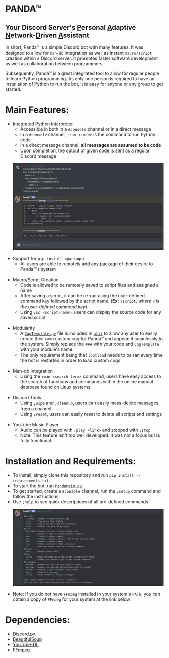 # PANDA™
## Your Discord Server's <ins>P</ins>ersonal <ins>A</ins>daptive <ins>N</ins>etwork-<ins>D</ins>riven <ins>A</ins>ssistant
 In short, Panda™ is a simple Discord bot with many features. It was designed to allow for `man-db` integration as well as instant `macro/script` creation within a Discord server. It promotes faster software development as well as collaboration between programmers. 

Subsequently, Panda™ is a great integrated tool to allow for regular people to learn Python programming. As only one person is required to have an installation of Python to run the bot, it is easy for anyone or any group to get started.

# Main Features:
- Integrated Python Interpreter
  - Accessible in both in a `#console` channel or in a direct message
  - In a `#console` channel, `;run <code>` is the command to run Python code
  - In a direct message channel, **all messages are assumed to be code**
  - Upon completion, the output of given code is sent as a regular Discord message
  <p align="center">
  <img title="Selection Sort" src=https://github.com/albertbregonia/PANDA/blob/main/img/selsort.png></img>
  </p>
- Support for `pip install <package>`
  - All users are able to remotely add any package of their desire to Panda™'s system
  <br>
- Macro/Script Creation
  - Code is allowed to be remotely saved to script files and assigned a name
  - After saving a script, it can be re-ran using the user-defined command key followed by the script name. (**Ex:** `?script`, *where `?` is the user-defined command key*)
  - Using `;sc <script-name>`, users can display the source code for any saved script 
  <br>
- Modularity
  - A [`CogTemplate.py`](https://github.com/albertbregonia/PANDA/blob/main/util/CogTemplate.py) file is included in [`util`](https://github.com/albertbregonia/PANDA/tree/main/util) to allow any user to easily create their own custom cog for Panda™ and append it seamlessly to the system. Simply replace the `###` with your code and `CogTemplate` with your module's name.
  - The only requirement being that `;botload` needs to be ran every time the bot is restarted in order to load custom cogs
  <br>
- Man-db Integration
  - Using the `;man <search-term>` command, users have easy access to the search of functions and commands within the online manual database found on Linux systems
  <br>
- Discord Tools
  - Using `;wipe` and `;cleanup`, users can easily mass-delete messages from a channel
  - Using `;reset`, users can easily reset to delete all scripts and settings
  <br>
- YouTube Music Player
  - Audio can be played with `;play <link>` and stopped with `;stop`
  - Note: This feature isn't too well developed. It was not a focus but **is** fully functional.

# Installation and Requirements:
- To install, simply clone this repository and run `pip install -r requirements.txt`.
- To start the bot, run [`PandaMain.py`](https://github.com/albertbregonia/PANDA/blob/main/PandaMain.py).
- To get started, create a `#console` channel, run the `;setup` command and follow the instructions.
- Use `;help` to see quick descriptions of all pre-defined commands.
  <br>
  <p align="center">
  <img title="Help" src=https://github.com/albertbregonia/PANDA/blob/main/img/help.png></img>
  </p>
 - Note: If you do not have `FFmpeg` installed in your system's `PATH`, you can obtain a copy of `FFmpeg` for your system at the link below.

# Dependencies:
- [Discord.py](https://github.com/Rapptz/discord.py "Discord.py by Rapptz")
- [BeautifulSoup](https://www.crummy.com/software/BeautifulSoup/bs4/doc/ "BS4 HTML Parser")
- [YouTube-DL](https://github.com/ytdl-org/youtube-dl "Youtube-dl by YTDL-org")
- [FFmpeg](https://ffmpeg.org/ "Audio conversion resource using in conjuction with Youtube-dl")

